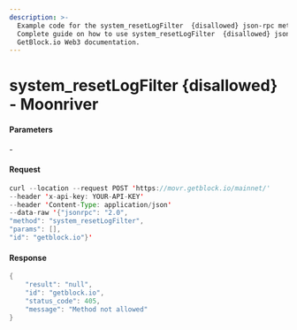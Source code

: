 ```yaml
---
description: >-
  Example code for the system_resetLogFilter  {disallowed} json-rpc method.
  Сomplete guide on how to use system_resetLogFilter  {disallowed} json-rpc in
  GetBlock.io Web3 documentation.
---
```


# system\_resetLogFilter {disallowed} - Moonriver

#### Parameters

\-

#### Request

```java
curl --location --request POST 'https://movr.getblock.io/mainnet/' 
--header 'x-api-key: YOUR-API-KEY' 
--header 'Content-Type: application/json' 
--data-raw '{"jsonrpc": "2.0",
"method": "system_resetLogFilter",
"params": [],
"id": "getblock.io"}'
```

#### Response

```java
{
    "result": "null",
    "id": "getblock.io",
    "status_code": 405,
    "message": "Method not allowed"
}
```
